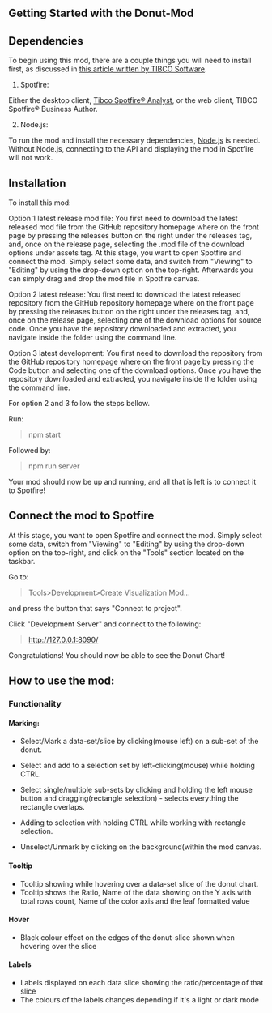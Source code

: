 ## Getting Started with the Donut-Mod

## Dependencies

To begin using this mod, there are a couple things you will need to install first, as discussed in [this article written by TIBCO Software](https://tibcosoftware.github.io/spotfire-mods/docs/getting-started/).

1. Spotfire:

Either the desktop client, [Tibco Spotfire® Analyst](https://www.tibco.com/products/tibco-spotfire), or   the web client, TIBCO Spotfire® Business Author.

2. Node.js:

To run the mod and install the necessary dependencies, [Node.js](https://nodejs.org/en/download/) is needed. Without Node.js, connecting to the API and displaying the mod in Spotfire will not work.

## Installation

<!--Describe the prerequisites and how to use the add-on mode, as well as data compatibility.-->

To install this mod:

Option 1 latest release mod file: You first need to download the latest released mod file from the GitHub repository homepage where on the front page by pressing the releases button on the right under the releases tag, and, once on the release page, selecting the .mod file of the download options under assets tag. At this stage, you want to open Spotfire and connect the mod. Simply select some data, and switch from "Viewing" to "Editing" by using the drop-down option on the top-right. Afterwards you can simply drag and drop the mod file in Spotfire canvas.

Option 2 latest release: You first need to download the latest released repository from the GitHub repository homepage where on the front page by pressing the releases button on the right under the releases tag, and, once on the release page, selecting one of the download options for source code.
Once you have the repository downloaded and extracted, you navigate inside the folder using the command line.

Option 3 latest development: You first need to download the repository from the GitHub repository homepage where on the front page by pressing the Code button and selecting one of the download options.
Once you have the repository downloaded and extracted, you navigate inside the folder using the command line.

For option 2 and 3 follow the steps bellow.

Run:

>npm start

Followed by:
>npm run server

Your mod should now be up and running, and all that is left is to connect it to Spotfire!

## Connect the mod to Spotfire

<!--Describe how to use the mode and integrate with the Spotfire.-->

At this stage, you want to open Spotfire and connect the mod. Simply select some data, switch from "Viewing" to "Editing" by using the drop-down option on the top-right, and click on the "Tools" section located on the taskbar.

Go to:
> Tools>Development>Create Visualization Mod...

and press the button that says "Connect to project".

Click "Development Server" and connect to the following:

>http://127.0.0.1:8090/

Congratulations! You should now be able to see the Donut Chart!

## How to use the mod:

### Functionality

#### Marking:
- Select/Mark a data-set/slice by clicking(mouse left) on a sub-set of the donut.

- Select and add to a selection set by left-clicking(mouse) while holding CTRL.

- Select single/multiple sub-sets by clicking and holding the left mouse button and dragging(rectangle selection) - selects everything the rectangle overlaps.

- Adding to selection with holding CTRL while working with rectangle selection.

- Unselect/Unmark by clicking on the background(within the mod canvas.

#### Tooltip

- Tooltip showing while hovering over a data-set slice of the donut chart. 
- Tooltip shows the Ratio, Name of the data showing on the Y axis with total rows count, Name of the color axis and the leaf formatted value

#### Hover

- Black colour effect on the edges of the donut-slice shown when hovering over the slice

#### Labels

- Labels displayed on each data slice showing the ratio/percentage of that slice
- The colours of the labels changes depending if it's a light or dark mode

